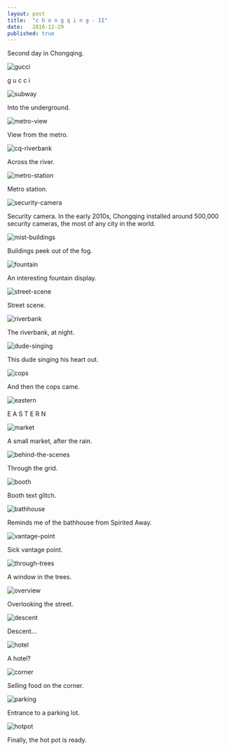 ```yaml
---
layout: post
title:  "c h o n g q i n g - II"
date:   2016-12-29
published: true
---
```


Second day in Chongqing. 

![gucci](https://lh3.googleusercontent.com/FNY1eg8-D5U5YsvlA7R8gHHFOMmUFmNq_vqvGJm9SSRLSfkVkZcR9loljbZhMYjneU3GHgRvoQ=w1860-h1394-no)

g u c c i

![subway](https://lh3.googleusercontent.com/Rkx9OkMAL6StPFDxpfH2kPU2zdDPGTmSt5Lb0_e4lmcfVrNtXjkgcJx1YBYQW6-_ZXBgzvkr4Q=w1860-h1394-no)

Into the underground.

![metro-view](https://lh3.googleusercontent.com/NPX6urtK0trrRIZM6id1zAH1A36H5EdAxUdxiccCGIYt-tDkE1XzyjVsFj-v6pa4iyqwHj3rWw=w1860-h1394-no)

View from the metro.

![cq-riverbank](https://lh3.googleusercontent.com/sNV2C2zELHSrvteLK_8wfQCPcH8KdJg6UTGlYiEL1amXRWQFHuQ1URlVhTCParnXRvO105b_Ew=w1860-h1394-no)

Across the river. 

![metro-station](https://lh3.googleusercontent.com/PFgaBZX8AC1S9-8P_Q6rJVXs948kfouSBlIM4kYCDPoYdjNaG0Ltmzc6BjtymN9tZQYuQ1Hcbg=w1860-h1394-no)

Metro station.

![security-camera](https://lh3.googleusercontent.com/PtGXYZw7HrFzxVMfcU6nBXZiPEF-__VInEiWNZ5e9yv0rE-0j9k1gHRI5RX6wlguvIQsIOW3jA=w1510-h1394-no)

Security camera. In the early 2010s, Chongqing installed around 500,000 security cameras, the most of any city in the world.

![mist-buildings](https://lh3.googleusercontent.com/3HhUlyTS6r8CuqRkIs_6XinDqogozqUJO9n2SqA70U3BlH3Xin4B_rQ26ZM0cDGmLunJ3uK4IQ=w1860-h1394-no)

Buildings peek out of the fog. 

![fountain](https://lh3.googleusercontent.com/w8_vYkMm-zIe7iAO9o4Xx0enmwmTyqELomJeI2EMyAFCHG9-hgGlnFP-yvj_kUxqeIdrtvaP6A=w1860-h1394-no)

An interesting fountain display.

![street-scene](https://lh3.googleusercontent.com/2CYSa099Vy035jEvuKf4OMzHiEGAGYSEr4lwKWPSqEv-WgaCP3Lsd-w8IIfOU08IucupMtqbjw=w1860-h1394-no)

Street scene.

![riverbank](https://lh3.googleusercontent.com/xA7muw6Vu8CkkrK7nFlDfFyQjctlWH8BrGfjoyzyzYyvbil8PFsWOi6xciqOcm5Qw1wPfgc7Qw=w1860-h1394-no)

The riverbank, at night.

![dude-singing](https://lh3.googleusercontent.com/Esob-RG7F3giJUH9cl2BGrUsVAdl9mgGIG3iNOX2amiIEWdiyTGKNFf-HN_KXzh3jIkR-Q8S6w=w1860-h1394-no)

This dude singing his heart out.

![cops](https://lh3.googleusercontent.com/fmf-yeiSUNyu7682iQDk0_i1SMzL8apSLOSsKNDrtS2vQh7mr-PjMn7VNhSnDvU8yLWccMhgFA=w1860-h1394-no)

And then the cops came.

![eastern](https://lh3.googleusercontent.com/fDrZBjKKhUei5AsITmvXHS_TH-dAyemQPf5DXORq6j5G71WEKyFbhZYgrMvKiAZOUtQ7x4pn5w=w1860-h1394-no)

E A S T E R N

![market](https://lh3.googleusercontent.com/4bOhuBWJz6Yv-kzfKD4SjNAEbQ17QPl7C-ZObXAx4MvFnnrzkGs74hGt-IN01cSFrrhfgQyfwA=w1046-h1394-no)

A small market, after the rain.

![behind-the-scenes](https://lh3.googleusercontent.com/0UAoPYTvdeEW-CqhK_pTdVext6oPhxPqa12N7S3TxTJzK_shAHIeDoz2S60ENEMl2Q5uBtVNeQ=w1860-h1394-no)

Through the grid.

![booth](https://lh3.googleusercontent.com/v2g6xctpE7Vb_FqybEnFVP1eajJWYxw1l4MLMxdFw41mUk_myziln5sP0A_YjLfrNHZM9Y03Hg=w1860-h1394-no)

Booth text glitch.

![bathhouse](https://lh3.googleusercontent.com/FOjW9yI5R55k_25hMOUd7ZuTNvOcJO9QpUbnP7uH0M990U8XNoGVEXEMeeTC7E5GpRTJgkqCRQ=w1046-h1394-no)

Reminds me of the bathhouse from Spirited Away.

![vantage-point](https://lh3.googleusercontent.com/zLmQTtaLfPP1BRwai9QK3l5TTT-auXR5rherRWoAx4BMY-iHQo6AKk2MUoKM5IaYej325KT8JQ=w1860-h1394-no)

Sick vantage point.

![through-trees](https://lh3.googleusercontent.com/9TJEdNfCj7hBjLTiE8xGBurM2-ztBYuLVMe5B8ntQ9DtJV8ZdrShwl7d3D-0EkItqj8bIsht6A=w1046-h1394-no)

A window in the trees.	

![overview](https://lh3.googleusercontent.com/0UFoIsdzUSc-DR3yxNAYlMcSYUxZTRYLig-8LiUh9RJ6Ery9DPqZvBeJoJ1-G0sVLRnf5KAITA=w1860-h1394-no)

Overlooking the street. 

![descent](https://lh3.googleusercontent.com/OUb76XDjxhUOJtgcS3LPENWbGnMNNJR9eWRGFKAhe4RdmGwsjIXwyHdToxcABlDMrw64BIkc0A=w1860-h1394-no)

Descent...

![hotel](https://lh3.googleusercontent.com/R-vX8Yqwu030MaVVqjwzqa-uOxgEzNw4IFdvyS_Djz6EVkWXb7Pm52EWUe0fZ93RcmumdCF4vg=w1046-h1394-no)

A hotel?

![corner](https://lh3.googleusercontent.com/VKez1_riaubqonPEbftp7jeG3J7irRxqK2e1EulyKH3TGpD33wheABFREYxHS9DgUDjI_misvA=w1046-h1394-no)

Selling food on the corner.

![parking](https://lh3.googleusercontent.com/LW71f6Nci0jgiHiTisrEqSKeaTaTe4CtoaCC16kmfoXcZDLApolbfjFpEGBhk_Vmj0i9bJRuQQ=w1046-h1394-no)

Entrance to a parking lot.

![hotpot](https://lh3.googleusercontent.com/wdVkGWx63t2_gieiSVQUI3fp1RXE3dkwJndr3Yv1jT-uskTopISVEBg3KmikcihuEuRdUndeWw=w1860-h1394-no)

Finally, the hot pot is ready.